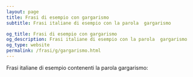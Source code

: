 ```yaml
---
layout: page
title: Frasi di esempio con gargarismo 
subtitle: Frasi italiane di esempio con la parola  gargarismo

og_title: Frasi di esempio con gargarismo 
og_description: Frasi italiane di esempio con la parola  gargarismo
og_type: website
permalink: /frasi/g/gargarismo.html
---
```


Frasi italiane di esempio contenenti la parola gargarismo:


